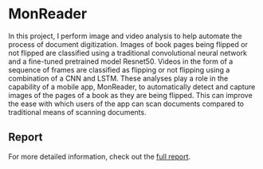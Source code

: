 # MonReader

In this project, I perform image and video analysis to help automate the process of document digitization.  Images of book pages being flipped or not flipped are classified using a traditional convolutional neural network and a fine-tuned pretrained model Resnet50.  Videos in the form of a sequence of frames are classified as flipping or not flipping using a combination of a CNN and LSTM.  These analyses play a role in the capability of a mobile app, MonReader, to automatically detect and capture images of the pages of a book as they are being flipped.  This can improve the ease with which users of the app can scan documents compared to traditional means of scanning documents.

## Report

For more detailed information, check out the [full report](./MonReader.pdf).
